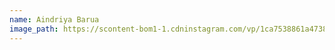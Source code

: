 ```yaml
---
name: Aindriya Barua
image_path: https://scontent-bom1-1.cdninstagram.com/vp/1ca7538861a4738e0c15db0ff56a1375/5D08E9C7/t51.2885-19/s150x150/41595642_2213343525616229_402093511106625536_n.jpg?_nc_ht=scontent-bom1-1.cdninstagram.com
---
```

